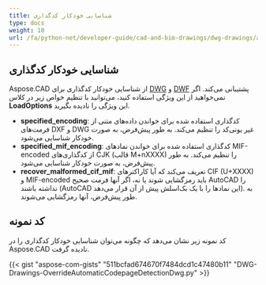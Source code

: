 ```yaml
---
title: شناسایی خودکار کدگذاری
type: docs
weight: 10
url: /fa/python-net/developer-guide/cad-and-bim-drawings/dwg-drawings/auto-codepage-detection/
---
```


## **شناسایی خودکار کدگذاری**

Aspose.CAD از شناسایی خودکار کدگذاری برای [DWG](https://docs.fileformat.com/cad/dwg/) و [DWF](https://docs.fileformat.com/cad/dwf/) پشتیبانی می‌کند. اگر نمی‌خواهید از این ویژگی استفاده کنید، می‌توانید با تنظیم خواص زیر در کلاس **LoadOptions** این ویژگی را نادیده بگیرید.

- **specified_encoding**: کدگذاری استفاده شده برای خواندن داده‌های متنی از فرمت‌های DXF و DWG غیر یونی‌کد را تنظیم می‌کند. به طور پیش‌فرض، به صورت خودکار شناسایی می‌شود.
- **specified_mif_encoding**: کدگذاری استفاده شده برای خواندن نمادهای MIF-encoded از کدگذاری‌های CJK (قالب M+nXXXX) را تنظیم می‌کند. به طور پیش‌فرض، به صورت خودکار شناسایی می‌شود.
- **recover_malformed_cif_mif**: تعریف می‌کند که آیا کاراکترهای CIF (U+XXXX) و MIF-encoded باید رمزگشایی شوند یا نه، اگر آنها فرمت صحیح AutoCAD را نداشته باشند (AutoCAD این نمادها را با یک بک‌اسلش پیش از آن قرار می‌دهد). به طور پیش‌فرض، آنها رمزگشایی می‌شوند.

## کد نمونه

کد نمونه زیر نشان می‌دهد که چگونه می‌توان شناسایی خودکار کدگذاری را در Aspose.CAD نادیده گرفت.

{{< gist "aspose-com-gists" "511bcfad674670f7484dcd1c47480b11" "DWG-Drawings-OverrideAutomaticCodepageDetectionDwg.py" >}}
